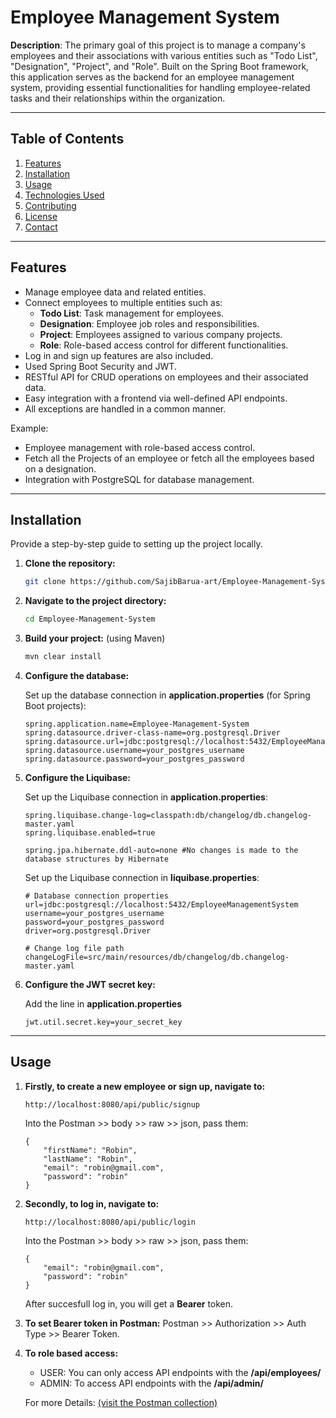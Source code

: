 # Employee Management System

**Description**: The primary goal of this project is to manage a company's employees and their associations with various entities such as "Todo List", "Designation", "Project", and "Role". Built on the Spring Boot framework, this application serves as the backend for an employee management system, providing essential functionalities for handling employee-related tasks and their relationships within the organization.

---

## Table of Contents
1. [Features](#features)
2. [Installation](#installation)
3. [Usage](#usage)
4. [Technologies Used](#technologies-used)
5. [Contributing](#contributing)
6. [License](#license)
7. [Contact](#contact)

---

## Features
- Manage employee data and related entities.
- Connect employees to multiple entities such as:
    - **Todo List**: Task management for employees.
    - **Designation**: Employee job roles and responsibilities.
    - **Project**: Employees assigned to various company projects.
    - **Role**: Role-based access control for different functionalities.
- Log in and sign up features are also included.
- Used Spring Boot Security and JWT.
- RESTful API for CRUD operations on employees and their associated data.
- Easy integration with a frontend via well-defined API endpoints.
- All exceptions are handled in a common manner.

Example:
- Employee management with role-based access control.
- Fetch all the Projects of an employee or fetch all the employees based on a designation.
- Integration with PostgreSQL for database management.

---

## Installation

Provide a step-by-step guide to setting up the project locally.

1. **Clone the repository:**
   ```bash
   git clone https://github.com/SajibBarua-art/Employee-Management-System
   ```
2. **Navigate to the project directory:**
   ```bash
   cd Employee-Management-System
   ```
3. **Build your project:** (using Maven)
   ```bash
   mvn clear install
   ```
4. **Configure the database:**

   Set up the database connection in **application.properties** (for Spring Boot projects):
   ```
   spring.application.name=Employee-Management-System
   spring.datasource.driver-class-name=org.postgresql.Driver
   spring.datasource.url=jdbc:postgresql://localhost:5432/EmployeeManagementSystem
   spring.datasource.username=your_postgres_username
   spring.datasource.password=your_postgres_password
   ```
5. **Configure the Liquibase:**

   Set up the Liquibase connection in **application.properties**:
   ```
   spring.liquibase.change-log=classpath:db/changelog/db.changelog-master.yaml
   spring.liquibase.enabled=true

   spring.jpa.hibernate.ddl-auto=none #No changes is made to the database structures by Hibernate
   ```

   Set up the Liquibase connection in **liquibase.properties**:
   ```
   # Database connection properties
   url=jdbc:postgresql://localhost:5432/EmployeeManagementSystem
   username=your_postgres_username
   password=your_postgres_password
   driver=org.postgresql.Driver

   # Change log file path
   changeLogFile=src/main/resources/db/changelog/db.changelog-master.yaml
   ```
6. **Configure the JWT secret key:**

   Add the line in **application.properties**
   ```
   jwt.util.secret.key=your_secret_key
   ```
---
## Usage
1. **Firstly, to create a new employee or sign up, navigate to:**
   ```
   http://localhost:8080/api/public/signup
   ```
   Into the Postman >> body >> raw >> json, pass them:
   ```
   {
       "firstName": "Robin",
       "lastName": "Robin",
       "email": "robin@gmail.com",
       "password": "robin"
   }
2. **Secondly, to log in, navigate to:**
   ```
   http://localhost:8080/api/public/login
   ```
   Into the Postman >> body >> raw >> json, pass them:
   ```
   {
       "email": "robin@gmail.com",
       "password": "robin"
   }
   ```
   After succesfull log in, you will get a **Bearer** token.
3. **To set Bearer token in Postman:**
   Postman >> Authorization >> Auth Type >> Bearer Token.
4. **To role based access:**
    - USER: You can only access API endpoints with the **/api/employees/**
    - ADMIN: To access API endpoints with the **/api/admin/**

   For more Details: [(visit the Postman collection)](https://www.postman.com/ems888-0439/workspace/ems-workspace/collection/36644546-70843a3f-bb01-49cd-80d2-d357ab33acff?action=share&creator=36644546)